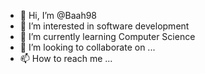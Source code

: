 - 👋 Hi, I’m @Baah98
- 👀 I’m interested in software development
- 🌱 I’m currently learning Computer Science
- 💞️ I’m looking to collaborate on ...
- 📫 How to reach me ...

<!---
Baah98/Baah98 is a ✨ special ✨ repository because its `README.md` (this file) appears on your GitHub profile.
You can click the Preview link to take a look at your changes.
--->
